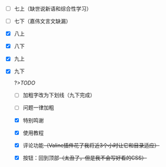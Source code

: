 - [ ] 七上（缺世说新语和综合性学习）

- [ ] 七下（嘉伟文言文缺漏）

- [x] 八上

- [x] 八下

- [x] 九上

- [x] 九下

  ?>*TODO*

  - [ ] 加粗字改为下划线（九下完成）
  - [ ] 问题一律加粗
  - [x] 特别鸣谢
  - [x] 使用教程
  - [x] 评论功能~~（Valine插件花了我将近3个小时让它和目录适应）~~
  - [x] 按钮：回到顶部~~（太丑了，但是我不会写好看的CSS）~~
  